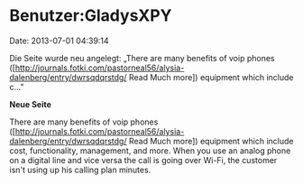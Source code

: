 Benutzer:GladysXPY
==================

Date: 2013-07-01 04:39:14

Die Seite wurde neu angelegt: „There are many benefits of voip phones
(\[http://journals.fotki.com/pastorneal56/alysia-dalenberg/entry/dwrsqdqrstdg/
Read Much more\]) equipment which include c..."

**Neue Seite**

<div>

There are many benefits of voip phones
(\[http://journals.fotki.com/pastorneal56/alysia-dalenberg/entry/dwrsqdqrstdg/
Read Much more\]) equipment which include cost, functionality,
management, and more. When you use an analog phone on a digital line and
vice versa the call is going over Wi-Fi, the customer isn\'t using up
his calling plan minutes.

</div>
